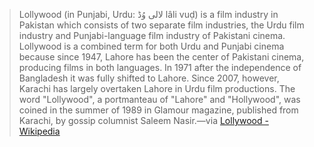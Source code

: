 
> Lollywood (in Punjabi, Urdu: لالی وُڈ‎ lâli vuḍ) is a film industry in Pakistan which consists of two separate film industries, the Urdu film industry and Punjabi-language film industry of Pakistani cinema. Lollywood is a combined term for both Urdu and Punjabi cinema because since 1947, Lahore has been the center of Pakistani cinema, producing films in both languages. In 1971 after the independence of Bangladesh it was fully shifted to Lahore. Since 2007, however, Karachi has largely overtaken Lahore in Urdu film productions. The word "Lollywood", a portmanteau of "Lahore" and "Hollywood", was coined in the summer of 1989 in Glamour magazine, published from Karachi, by gossip columnist Saleem Nasir.—via [Lollywood - Wikipedia](https://en.m.wikipedia.org/wiki/Lollywood)
